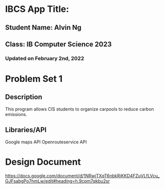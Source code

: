 # IBCS App Title:
## Student Name: Alvin Ng
## Class: IB Computer Science 2023
### Updated on February 2nd, 2022
# Problem Set 1
## Description
This program allows CIS students to organize carpools to reduce carbon emissions.
## Libraries/API
Google maps API
Openrouteservice API

# Design Document
https://docs.google.com/document/d/1NRwjTXqT6nbkRiKKD4FZuVLfLVcu_GJFsabgPo7hmLw/edit#heading=h.9cpm7qkbu2sr
